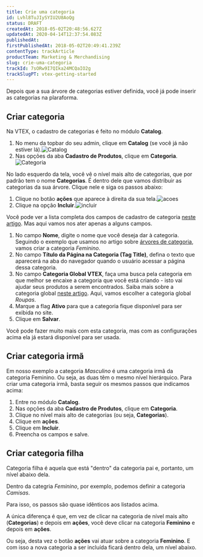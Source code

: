 ```yaml
---
title: Crie uma categoria
id: Lvhl8TuJIySYIU2U8AoQg
status: DRAFT
createdAt: 2018-05-02T20:48:56.627Z
updatedAt: 2020-04-14T12:37:54.083Z
publishedAt: 
firstPublishedAt: 2018-05-02T20:49:41.239Z
contentType: trackArticle
productTeam: Marketing & Merchandising
slug: crie-uma-categoria
trackId: 7sORw9I7QIka24MCQaIO2g
trackSlugPT: vtex-getting-started
---
```


Depois que a sua árvore de categorias estiver definida, você já pode inserir as categorias na plaraforma.

## Criar categoria

Na VTEX, o cadastro de categorias é feito no módulo __Catalog__.

1. No menu da topbar do seu admin, clique em __Catalog__ (se você já não estiver lá).![Catalog](//images.contentful.com/alneenqid6w5/48wP1cDIw0EwoeOUY8OGWI/8874d5f10e57364c7d78852d5b48aed4/catalog.png)
2. Nas opções da aba __Cadastro de Produtos__, clique em __Categoria__.![Categoria](//images.contentful.com/alneenqid6w5/2w0IBMGwik0AGauGA4Eu0G/260db5fed8cca932f10b194a05a5f9c1/Categoria.png)

No lado esquerdo da tela, você vê o nível mais alto de categorias, que por padrão tem o nome __Categorias__. É dentro dele que vamos distribuir as categorias da sua árvore.
Clique nele e siga os passos abaixo:

1. Clique no botão __ações__ que aparece à direita da sua tela.![acoes](//images.contentful.com/alneenqid6w5/lIbUp2QFuSckgmwsSGigE/41351e98a797a11deeb60d7bf7b0cac5/acoes.png)
2. Clique na opção __Incluir__.![incluir](//images.contentful.com/alneenqid6w5/3DGlwjNNpmsW80AYS6CM4Q/3ccf2d1d74bb18e7ebd234977b1137ec/incluir.png)

Você pode ver a lista completa dos campos de cadastro de categoria [neste artigo](/pt/tutorial/campos-de-cadastro-de-categoria).
Mas aqui vamos nos ater apenas a alguns campos.

1. No campo __Nome__, digite o nome que você deseja dar à categoria. Seguindo o exemplo que usamos no artigo sobre [árvores de categoria](/pt/getting-started/crie-a-arvore-de-categorias), vamos criar a categoria *Feminino*.
2. No campo __Título da Página na Categoria (Tag Title)__, defina o texto que aparecerá na aba do navegador quando o usuário acessar a página dessa categoria.
3. No campo __Categoria Global VTEX__, faça uma busca pela categoria em que melhor se encaixe a categoria que você está criando - isto vai ajudar seus produtos a serem encontrados. Saiba mais sobre a categoria global [neste artigo](/pt/tutorial/configurando-a-categoria-global). Aqui, vamos escolher a categoria global *Roupas*.
4. Marque a flag __Ativo__ para que a categoria fique disponível para ser exibida no site.
5. Clique em __Salvar__.

Você pode fazer muito mais com esta categoria, mas com as configurações acima ela já estará disponível para ser usada.

## Criar categoria irmã

Em nosso exemplo a categoria *Masculino* é uma categoria irmã da categoria Feminino. Ou seja, as duas têm o mesmo nível hierárquico.
Para criar uma categoria irmã, basta seguir os mesmos passos que indicamos acima:
1. Entre no módulo __Catalog__.
2. Nas opções da aba __Cadastro de Produtos__, clique em __Categoria__.
3. Clique no nível mais alto de categorias (ou seja, __Categorias__).
4. Clique em __ações__.
5. Clique em __Incluir__.
6. Preencha os campos e salve.

## Criar categoria filha

Categoria filha é aquela que está "dentro" da categoria pai e, portanto, um nível abaixo dela.

Dentro da categria *Feminino*, por exemplo, podemos definir a categoria *Camisas*.

Para isso, os passos são quase idênticos aos listados acima.

A única diferença é que, em vez de clicar na categoria de nível mais alto (__Categorias__) e depois em __ações__, você deve clicar na categoria __Feminino__ e depois em __ações__.

Ou seja, desta vez o botão __ações__ vai atuar sobre a categoria __Feminino__. E com isso a nova categoria a ser incluída ficará dentro dela, um nível abaixo.
